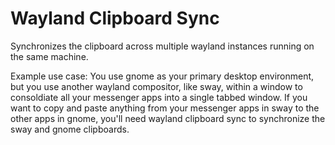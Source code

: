 # Wayland Clipboard Sync

Synchronizes the clipboard across multiple wayland instances running on the same machine.

Example use case: You use gnome as your primary desktop environment, but you use another wayland compositor, like sway, within a window to consoldiate all your messenger apps into a single tabbed window. If you want to copy and paste anything from your messenger apps in sway to the other apps in gnome, you'll need wayland clipboard sync to synchronize the sway and gnome clipboards.
